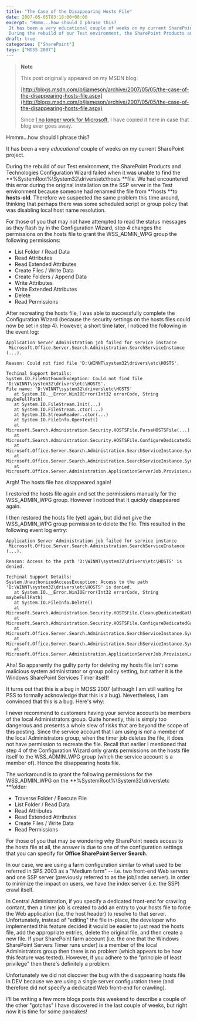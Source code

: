 ```yaml
---
title: "The Case of the Disappearing Hosts File"
date: 2007-05-05T03:18:00+08:00
excerpt: "Hmmm...how should I phrase this? 
 It has been a very educational couple of weeks on my current SharePoint project. 
 During the rebuild of our Test environment, the SharePoint Products and Technologies Configuration Wizard failed when it was unable..."
draft: true
categories: ["SharePoint"]
tags: ["MOSS 2007"]
---
```


> **Note**
> 
> 
> 	This post originally appeared on my MSDN blog:  
>   
> 
> 
> [http://blogs.msdn.com/b/jjameson/archive/2007/05/05/the-case-of-the-disappearing-hosts-file.aspx](http://blogs.msdn.com/b/jjameson/archive/2007/05/05/the-case-of-the-disappearing-hosts-file.aspx)
> 
> 
> Since
> 	[I no longer work for Microsoft](/blog/jjameson/archive/2011/09/02/last-day-with-microsoft.aspx), I have copied it here in case that blog 
> 	ever goes away.


Hmmm...how should I phrase this?

It has been a very *educational* couple of weeks on my current SharePoint  project.

During the rebuild of our Test environment, the SharePoint Products and Technologies  Configuration Wizard failed when it was unable to find the **%SystemRoot%\System32\drivers\etc\hosts**file. We had encountered this error during the original installation on  the SSP server in the Test environment because someone had renamed the file from **hosts **to **hosts-old**. Therefore we suspected the  same problem this time around, thinking that perhaps there was some scheduled script  or group policy that was disabling local host name resolution.

For those of you that may not have attempted to read the status messages as they  flash by in the Configuration Wizard, step 4 changes the permissions on the hosts  file to grant the WSS\_ADMIN\_WPG group the following permissions:

- List Folder / Read Data
- Read Attributes
- Read Extended Attributes
- Create Files / Write Data
- Create Folders / Append Data
- Write Attributes
- Write Extended Attributes
- Delete
- Read Permissions


After recreating the hosts file, I was able to successfully complete the Configuration  Wizard (because the security settings on the hosts files could now be set in step  4). However, a short time later, I noticed the following in the event log:



    Application Server Administration job failed for service instance
     Microsoft.Office.Server.Search.Administration.SearchServiceInstance (...).
    
    Reason: Could not find file 'D:\WINNT\system32\drivers\etc\HOSTS'.
    
    Techinal Support Details:
    System.IO.FileNotFoundException: Could not find file 'D:\WINNT\system32\drivers\etc\HOSTS'.
    File name: 'D:\WINNT\system32\drivers\etc\HOSTS'
       at System.IO.__Error.WinIOError(Int32 errorCode, String maybeFullPath)
       at System.IO.FileStream.Init(...)
       at System.IO.FileStream..ctor(...)
       at System.IO.StreamReader..ctor(...)
       at System.IO.FileInfo.OpenText()
       at Microsoft.Search.Administration.Security.HOSTSFile.ParseHOSTSFile(...)
       at Microsoft.Search.Administration.Security.HOSTSFile.ConfigureDedicatedGathering(...)
       at Microsoft.Office.Server.Search.Administration.SearchServiceInstance.SynchronizeDefaultContentSource(...)
       at Microsoft.Office.Server.Search.Administration.SearchServiceInstance.Synchronize()
       at Microsoft.Office.Server.Administration.ApplicationServerJob.ProvisionLocalSharedServiceInstances(...)



Argh! The hosts file has disappeared again!

I restored the hosts file again and set the permissions manually for the WSS\_ADMIN\_WPG  group. However I noticed that it quickly disappeared again.

I then restored the hosts file (yet) again, but did not give the WSS\_ADMIN\_WPG  group permission to delete the file. This resulted in the following event log entry:



    Application Server Administration job failed for service instance
     Microsoft.Office.Server.Search.Administration.SearchServiceInstance (...).
    
    Reason: Access to the path 'D:\WINNT\system32\drivers\etc\HOSTS' is denied.
    
    Techinal Support Details:
    System.UnauthorizedAccessException: Access to the path 'D:\WINNT\system32\drivers\etc\HOSTS' is denied.
       at System.IO.__Error.WinIOError(Int32 errorCode, String maybeFullPath)
       at System.IO.FileInfo.Delete()
       at Microsoft.Search.Administration.Security.HOSTSFile.CleanupDedicatedGathering(...)
       at Microsoft.Search.Administration.Security.HOSTSFile.ConfigureDedicatedGathering(...)
       at Microsoft.Office.Server.Search.Administration.SearchServiceInstance.SynchronizeDefaultContentSource(...)
       at Microsoft.Office.Server.Search.Administration.SearchServiceInstance.Synchronize()
       at Microsoft.Office.Server.Administration.ApplicationServerJob.ProvisionLocalSharedServiceInstances(...)



Aha! So apparently the guilty party for deleting my hosts file isn't some malicious  system administrator or group policy setting, but rather it is the Windows SharePoint  Services Timer itself!

It turns out that this is a bug in MOSS 2007 (although I am still waiting for  PSS to formally acknowledge that this is a bug). Nevertheless, I am convinced that  this is a bug. Here's why:

I never recommend to customers having your service accounts be members of the  local Administrators group. Quite honestly, this is simply too dangerous and presents  a whole slew of risks that are beyond the scope of this posting. Since the service  account that I am using is *not* a member of the local Administrators group,  when the timer job deletes the file, it does not have permission to recreate the  file. Recall that earlier I mentioned that step 4 of the Configuration Wizard only  grants permissions on the hosts file itself to the WSS\_ADMIN\_WPG group (which the  service account is a member of). Hence the disappearing hosts file.

The workaround is to grant the following permissions for the WSS\_ADMIN\_WPG on  the **%SystemRoot%\System32\drivers\etc **folder:

- Traverse Folder / Execute File
- List Folder / Read Data
- Read Attributes
- Read Extended Attributes
- Create Files / Write Data
- Read Permissions


For those of you that may be wondering why SharePoint needs access to the hosts  file at all, the answer is due to one of the configuration settings that you can  specify for **Office SharePoint Server Search**.

In our case, we are using a farm configuration similar to what used to be referred  in SPS 2003 as a "Medium farm" -- i.e. two front-end Web servers and one SSP server  (previously referred to as the job/index server). In order to minimize the impact  on users, we have the index server (i.e. the SSP) crawl itself.

In Central Administration, if you specify a dedicated front-end for crawling  contant, then a timer job is created to add an entry to your hosts file to force  the Web application (i.e. the host header) to resolve to that server. Unfortunately,  instead of "editing" the file in-place, the developer who implemented this feature  decided it would be easier to just read the hosts file, add the appropriate entries,  delete the original file, and then create a new file. If your SharePoint farm account  (i.e. the one that the Windows SharePoint Servers Timer runs under) is a member  of the local Administrators group then there is no problem (which appears to be  how this feature was tested). However, if you adhere to the "principle of least  privilege" then there's definitely a problem.

Unfortunately we did not discover the bug with the disappearing hosts file in  DEV because we are using a single server configuration there (and therefore did  not specify a dedicated Web front-end for crawling).

I'll be writing a few more blogs posts this weekend to describe a couple of the  other "gotchas" I have discovered in the last couple of weeks, but right now it  is time for some pancakes!

